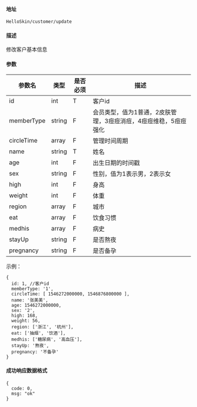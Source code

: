 #### 地址
`HelloSkin/customer/update`

#### 描述
修改客户基本信息

#### 参数
|参数名|类型|是否必须|描述|
|---|---|---|---|
|id|int|T|客户id|
|memberType|string|F|会员类型，值为1普通，2皮肤管理，3痘痘消痘，4痘痘维稳，5痘痘强化|
|circleTime|array|F|管理时间周期|
|name|string|T|姓名|
|age|int|F|出生日期的时间戳|
|sex|string|F|性别，值为1表示男，2表示女|
|high|int|F|身高|
|weight|int|F|体重|
|region|array|F|城市|
|eat|array|F|饮食习惯|
|medhis|array|F|病史|
|stayUp|string|F|是否熬夜|
|pregnancy|string|F|是否备孕|


示例：
```
{
  id: 1, //客户id
  memberType: '1',
  circleTime: [ 1546272000000, 1546876800000 ],
  name: '张美美',
  age: 1546272000000,
  sex: '2',
  high: 168,
  weight: 56,
  region: ['浙江', '杭州'],
  eat: ['抽烟', '饮酒'],
  medhis: ['糖尿病', '高血压'],
  stayUp: '熬夜',
  pregnancy: '不备孕'
}
```

#### 成功响应数据格式
```
{
  code: 0,
  msg: "ok"
}
```

